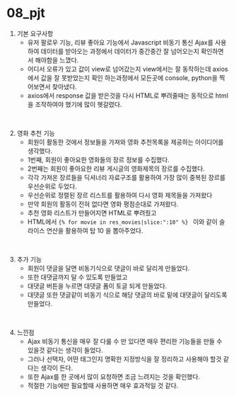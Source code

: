 # 08_pjt

1. 기본 요구사항 
    - 유저 팔로우 기능, 리뷰 좋아요 기능에서 Javascript 비동기 통신 Ajax를 사용하여 데이터를 받아오는 과정에서 데이터가 중간중간 잘 넘어오는지 확인하면서 해야함을 느꼈다.
    - 어디서 오류가 있고 값이 view로 넘어갔는지 view에서는 잘 동작하는데 axios 에서 값을 잘 못받았는지
        확인 하는과정에서 모든곳에 console, python을 찍어보면서 찾아냈다.
    - axios에서 response 값을 받은것을 다시 HTML로 뿌려줄때는 동적으로 html을 조작하여야 했기에
    많이 헷갈렸다.

<br>

2. 영화 추천 기능
    - 회원이 활동한 것에서 정보들을 가져와 영화 추천목록을 제공하는 아이디어를 생각했다.
    - 1번째, 회원이 좋아요한 영화들의 장르 정보를 수집했다.
    - 2번째는 회원이 좋아요한 리뷰 게시글의 영화제목의 장르를 수집했다.
    - 각각 가져온 장르들을 딕셔너리 자료구조를 활용하여 가장 많이 중복된 장르를 우선순위로 두었다.
    - 우선순위로 정렬된 장르 리스트를 활용하여 다시 영화 제목들을 가져왔다
    - 만약 회원의 활동이 전혀 없다면 영화 평점순대로 가져왔다.
    - 추천 영화 리스트가 만들어지면 HTML로 뿌려줬고 
    - HTML에서 ```{% for movie in res_movies|slice:":10" %} ``` 이와 같이 슬라이스 연산을 활용하여 탑 10 을 뽑아주었다.

<br>


3. 추가 기능
    - 회원이 댓글을 달면 비동기식으로 댓글이 바로 달리게 만들었다.
    - 또한 대댓글까지 달 수 있도록 만들었고
    - 대댓글 버튼을 누르면 대댓글 폼이 토글 되게 만들었다.
    - 대댓글 또한 댓글같이 비동기 식으로 해당 댓글의 바로 밑에 대댓글이 달리도록 만들었다.

<br>


4. 느낀점
    - Ajax 비동기 통신을 매우 잘 다룰 수 만 있다면 매우 편리한 기능들을 만들 수 있을것 같다는 생각이 들었다.
    - 그러나 선택자, 어떤 태그인지 명확한 지정방식을 잘 정리하고 사용해야 할것 같다는 생각이 든다.
    - 또한 Ajax를 한 곳에서 많이 요청하면 조금 느려지는 것을 확인했다. 
    - 적절한 기능에만 필요할때 사용하면 매우 효과적일 것 같다.